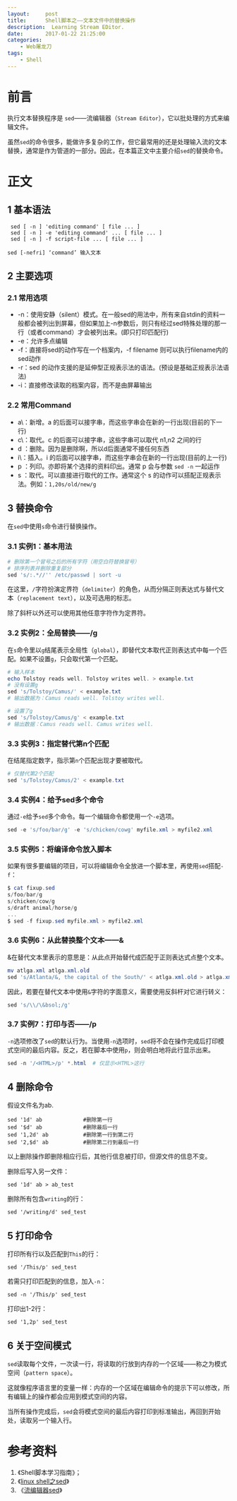```yaml
---
layout:     post
title:      Shell脚本之——文本文件中的替换操作
description:  Learning Stream EDitor.
date:       2017-01-22 21:25:00
categories:
    - Web屠龙刀
tags:
    - Shell
---
```


# 前言

执行文本替换程序是 `sed`——流编辑器（`Stream Editor`），它以批处理的方式来编辑文件。

虽然`sed`的命令很多，能做许多复杂的工作，但它最常用的还是处理输入流的文本替换，通常是作为管道的一部分。因此，在本篇正文中主要介绍`sed`的替换命令。

# 正文

## 1 基本语法

```
 sed [ -n ] 'editing command' [ file ... ]
 sed [ -n ] -e 'editing command' ... [ file ... ]
 sed [ -n ] -f script-file ... [ file ... ]
```

```
sed [-nefri] ‘command’ 输入文本
```

## 2 主要选项

### 2.1 常用选项

- -n：使用安静（silent）模式。在一般sed的用法中，所有来自stdin的资料一般都会被列出到屏幕，但如果加上-n参数后，则只有经过sed特殊处理的那一行（或者command）才会被列出来。(即只打印匹配行)
- -e：允许多点编辑
- -f：直接将sed的动作写在一个档案内，-f filename 则可以执行filename内的sed动作
- -r：sed 的动作支援的是延伸型正规表示法的语法。(预设是基础正规表示法语法)
- -i：直接修改读取的档案内容，而不是由屏幕输出

### 2.2 常用Command

- a\：新增。a 的后面可以接字串，而这些字串会在新的一行出现(目前的下一行)
- c\：取代。c 的后面可以接字串，这些字串可以取代 n1,n2 之间的行
- d ：删除。因为是删除啊，所以d后面通常不接任何东西
- i\：插入。i 的后面可以接字串，而这些字串会在新的一行出现(目前的上一行)
- p ：列印。亦即将某个选择的资料印出。通常 p 会与参数 `sed -n` 一起运作
- s ：取代。可以直接进行取代的工作。通常这个 s 的动作可以搭配正规表示法。例如：`1,20s/old/new/g`

## 3 替换命令

在`sed`中使用`s`命令进行替换操作。

### 3.1 实例1：基本用法 

``` powershell
# 删除第一个冒号之后的所有字符（用空白符替换冒号）
# 排序列表并删除重复部分
sed 's/:.*//'' /etc/passwd | sort -u
```
在这里，`/`字符扮演定界符（`delimiter`）的角色，从而分隔正则表达式与替代文本（`replacement text`），以及可选用的标志。

除了斜杆以外还可以使用其他任意字符作为定界符。

### 3.2 实例2：全局替换——/g

在`s`命令里以`g`结尾表示全局性（`global`），即替代文本取代正则表达式中每一个匹配。如果不设置`g`，只会取代第一个匹配。

``` powershell
# 输入样本
echo Tolstoy reads well. Tolstoy writes well. > example.txt
# 没有设置g
sed 's/Tolstoy/Camus/' < example.txt
# 输出数据为：Camus reads well. Tolstoy writes well.

# 设置了g
sed 's/Tolstoy/Camus/g' < example.txt
# 输出数据：Camus reads well. Camus writes well.
```

### 3.3 实例3：指定替代第n个匹配

在结尾指定数字，指示第`n`个匹配出现才要被取代。

``` powershell
# 仅替代第2个匹配
sed 's/Tolstoy/Camus/2' < example.txt
```

### 3.4 实例4：给予sed多个命令

通过`-e`给予`sed`多个命令。每一个编辑命令都使用一个`-e`选项。

``` powershell
sed -e 's/foo/bar/g' -e 's/chicken/cowg' myfile.xml > myfile2.xml
```

### 3.5 实例5：将编译命令放入脚本

如果有很多要编辑的项目，可以将编辑命令全放进一个脚本里，再使用`sed`搭配`-f`：

``` powershell
$ cat fixup.sed
s/foo/bar/g
s/chicken/cow/g
s/draft animal/horse/g
...
$ sed -f fixup.sed myfile.xml > myfile2.xml
```

### 3.6 实例6：从此替换整个文本——&

&在替代文本里表示的意思是：从此点开始替代成匹配于正则表达式点整个文本。

``` powershell
mv atlga.xml atlga.xml.old
sed 's/Atlanta/&, the capital of the South/' < atlga.xml.old > atlga.xml
```
因此，若要在替代文本中使用`&`字符的字面意义，需要使用反斜杆对它进行转义：

``` powershell
sed 's/\\/\&bsol;/g'
```
### 3.7 实例7：打印与否——/p

`-n`选项修改了`sed`的默认行为。当使用`-n`选项时，`sed`将不会在操作完成后打印模式空间的最后内容。反之，若在脚本中使用`p`，则会明白地将此行显示出来。

``` powershell
sed -n '/<HTML>/p' *.html  # 仅显示<HTML>这行
```


## 4 删除命令

假设文件名为ab.

```
sed '1d' ab             #删除第一行
sed '$d' ab             #删除最后一行
sed '1,2d' ab           #删除第一行到第二行
sed '2,$d' ab           #删除第二行到最后一行
```

以上删除操作即删除相应行后，其他行信息被打印，但源文件的信息不变。

删除后写入另一文件：

```
sed '1d' ab > ab_test
```

删除所有包含`writing`的行：

```
sed '/writing/d' sed_test
```

## 5 打印命令

打印所有行以及匹配到`This`的行：

```
sed '/This/p' sed_test
```

若需只打印匹配到的信息，加入`-n`：

```
sed -n '/This/p' sed_test
```

打印出1-2行：

```
sed '1,2p' sed_test
```



## 6 关于空间模式

`sed`读取每个文件，一次读一行，将读取的行放到内存的一个区域——称之为模式空间（`pattern space`）。

这就像程序语言里的变量一样：内存的一个区域在编辑命令的提示下可以修改，所有编辑上的操作都会应用到模式空间的内容。

当所有操作完成后，`sed`会将模式空间的最后内容打印到标准输出，再回到开始处，读取另一个输入行。


# 参考资料

 1. 《Shell脚本学习指南》；
 2. 《[linux shell之sed][1]》
 3. 《[流编辑器sed][2]》


  [1]: http://blog.csdn.net/wl_fln/article/details/7281986

  [2]: http://www.cnblogs.com/mchina/archive/2012/06/30/2570523.html

